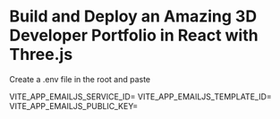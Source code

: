 # Build and Deploy an Amazing 3D Developer Portfolio in React with Three.js

Create a .env file in the root and paste

VITE_APP_EMAILJS_SERVICE_ID=
VITE_APP_EMAILJS_TEMPLATE_ID=
VITE_APP_EMAILJS_PUBLIC_KEY=